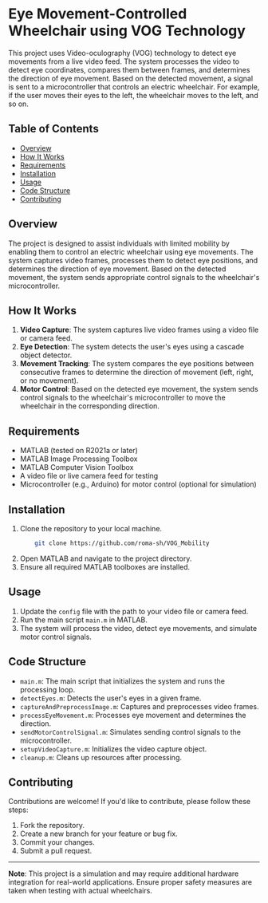 # Eye Movement-Controlled Wheelchair using VOG Technology

This project uses Video-oculography (VOG) technology to detect eye movements from a live video feed. The system processes the video to detect eye coordinates, compares them between frames, and determines the direction of eye movement. Based on the detected movement, a signal is sent to a microcontroller that controls an electric wheelchair. For example, if the user moves their eyes to the left, the wheelchair moves to the left, and so on.

## Table of Contents
- [Overview](#overview)
- [How It Works](#how-it-works)
- [Requirements](#requirements)
- [Installation](#installation)
- [Usage](#usage)
- [Code Structure](#code-structure)
- [Contributing](#contributing)

## Overview
The project is designed to assist individuals with limited mobility by enabling them to control an electric wheelchair using eye movements. The system captures video frames, processes them to detect eye positions, and determines the direction of eye movement. Based on the detected movement, the system sends appropriate control signals to the wheelchair's microcontroller.

## How It Works
1. **Video Capture**: The system captures live video frames using a video file or camera feed.
2. **Eye Detection**: The system detects the user's eyes using a cascade object detector.
3. **Movement Tracking**: The system compares the eye positions between consecutive frames to determine the direction of movement (left, right, or no movement).
4. **Motor Control**: Based on the detected eye movement, the system sends control signals to the wheelchair's microcontroller to move the wheelchair in the corresponding direction.

## Requirements
- MATLAB (tested on R2021a or later)
- MATLAB Image Processing Toolbox
- MATLAB Computer Vision Toolbox
- A video file or live camera feed for testing
- Microcontroller (e.g., Arduino) for motor control (optional for simulation)

## Installation
1. Clone the repository to your local machine.
	```bash
		git clone https://github.com/roma-sh/VOG_Mobility
	```
2. Open MATLAB and navigate to the project directory.
3. Ensure all required MATLAB toolboxes are installed.

## Usage
1. Update the `config` file with the path to your video file or camera feed.
2. Run the main script `main.m` in MATLAB.
3. The system will process the video, detect eye movements, and simulate motor control signals.

## Code Structure
- `main.m`: The main script that initializes the system and runs the processing loop.
- `detectEyes.m`: Detects the user's eyes in a given frame.
- `captureAndPreprocessImage.m`: Captures and preprocesses video frames.
- `processEyeMovement.m`: Processes eye movement and determines the direction.
- `sendMotorControlSignal.m`: Simulates sending control signals to the microcontroller.
- `setupVideoCapture.m`: Initializes the video capture object.
- `cleanup.m`: Cleans up resources after processing.

## Contributing
Contributions are welcome! If you'd like to contribute, please follow these steps:
1. Fork the repository.
2. Create a new branch for your feature or bug fix.
3. Commit your changes.
4. Submit a pull request.


---

**Note**: This project is a simulation and may require additional hardware integration for real-world applications. Ensure proper safety measures are taken when testing with actual wheelchairs.
